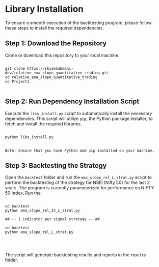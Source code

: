 <h1>Library Installation</h1>

<p>To ensure a smooth execution of the backtesting program, please follow these steps to install the required dependencies.</p>

<h2>Step 1: Download the Repository</h2>

<p>Clone or download this repository to your local machine.</p>

<pre>
<code>
git clone https://shyambahmani-dev/relative_ema_slope_quantitative_trading.git
cd relative_ema_slope_quantitative_trading
cd Project1
</code>
</pre>

<h2>Step 2: Run Dependency Installation Script</h2>

<p>Execute the <code>libs_install.py</code> script to automatically install the necessary dependencies. This script will utilize <code>pip</code>, the Python package installer, to fetch and install the required libraries.</p>

<pre>
<code>
python libs_install.py
</code>
</pre>

<p><code>Note: Ensure that you have Python and pip installed on your machine.</code></p>



<h2>Step 3: Backtesting the Strategy</h2>

<p>Open the <code>backtest</code> folder and run the <code>ema_slope_rel_L_strat.py</code> script to perform the backtesting of the strategy for NSEI (Nifty 50) for the last 2 years. The program is currently parameterized for performance on NIFTY 50 Index. Run the </p>


<pre>
<code>
cd backtest
python ema_slope_rel_2S_L_strat.py

## -- 1 indicator per signal strategy -- ##

cd backtest
python ema_slope_rel_L_strat.py


</code>
</pre>


<p>The script will generate backtesting results and reports in the <code>results</code> folder.</p>

